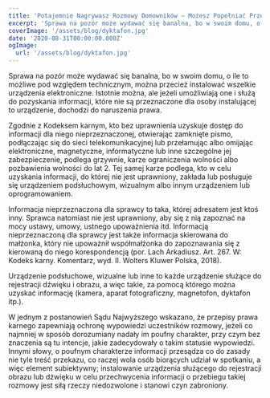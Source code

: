 ```yaml
---
title: 'Potajemnie Nagrywasz Rozmowy Domowników – Możesz Popełniać Przestępstwo.'
excerpt: 'Sprawa na pozór może wydawać się banalna, bo w swoim domu, o ile to możliwe pod względem technicznym, można przecież instalować wszelkie urządzenia elektroniczne. Istotnie można, ale jeżeli umożliwiają one i służą do pozyskania informacji, które nie są przeznaczone dla osoby instalującej to urządzenie, dochodzi do naruszenia prawa.'
coverImage: '/assets/blog/dyktafon.jpg'
date: '2020-08-31T00:00:00.000Z'
ogImage:
  url: '/assets/blog/dyktafon.jpg'
---
```


Sprawa na pozór może wydawać się banalna, bo w swoim domu, o ile to możliwe pod względem technicznym, można przecież instalować wszelkie urządzenia elektroniczne. Istotnie można, ale jeżeli umożliwiają one i służą do pozyskania informacji, które nie są przeznaczone dla osoby instalującej to urządzenie, dochodzi do naruszenia prawa.

Zgodnie z Kodeksem karnym, kto bez uprawnienia uzyskuje dostęp do informacji dla niego nieprzeznaczonej, otwierając zamknięte pismo, podłączając się do sieci telekomunikacyjnej lub przełamując albo omijając elektroniczne, magnetyczne, informatyczne lub inne szczególne jej zabezpieczenie, podlega grzywnie, karze ograniczenia wolności albo pozbawienia wolności do lat 2. Tej samej karze podlega, kto w celu uzyskania informacji, do której nie jest uprawniony, zakłada lub posługuje się urządzeniem podsłuchowym, wizualnym albo innym urządzeniem lub oprogramowaniem.

Informacja nieprzeznaczona dla sprawcy to taka, której adresatem jest ktoś inny. Sprawca natomiast nie jest uprawniony, aby się z nią zapoznać na mocy ustawy, umowy, ustnego upoważnienia itd. Informacją nieprzeznaczoną dla sprawcy jest także informacja skierowana do małżonka, który nie upoważnił współmałżonka do zapoznawania się z kierowaną do niego korespondencją (por. Lach Arkadiusz. Art. 267. W: Kodeks karny. Komentarz, wyd. II. Wolters Kluwer Polska, 2018).

Urządzenie podsłuchowe, wizualne lub inne to każde urządzenie służące do rejestracji dźwięku i obrazu, a więc takie, za pomocą którego można uzyskać informację (kamera, aparat fotograficzny, magnetofon, dyktafon itp.).

W jednym z postanowień Sądu Najwyższego wskazano, że przepisy prawa karnego zapewniają ochronę wypowiedzi uczestników rozmowy, jeżeli co najmniej w sposób dorozumiany nadały im poufny charakter, przy czym bez znaczenia są tu intencje, jakie zadecydowały o takim statusie wypowiedzi. Innymi słowy, o poufnym charakterze informacji przesądza co do zasady nie tyle treść przekazu, co raczej wola osób biorących udział w spotkaniu, a więc element subiektywny; instalowanie urządzenia służącego do rejestracji obrazu lub dźwięku w celu przechwycenia informacji o przebiegu takiej rozmowy jest siłą rzeczy niedozwolone i stanowi czyn zabroniony. 

